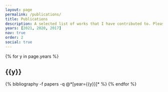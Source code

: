 ```yaml
---
layout: page
permalink: /publications/
title: Publications
description: A selected list of works that I have contributed to. Please look up my NASA ADS Page linked in the bottom for more publications. 
years: [2021, 2020, 2017]
nav: true
order: 2
social: true
---
```


<div class="publications">

{% for y in page.years %}
  <h2 class="year">{{y}}</h2>
  {% bibliography -f papers -q @*[year={{y}}]* %}
{% endfor %}

</div>
